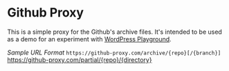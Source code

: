 # Github Proxy
This is a simple proxy for the Github's archive files. It's intended to be used as a demo for an experiment with [WordPress Playground](https://wordpress.org/playground/).

*Sample URL Format*
`https://github-proxy.com/archive/{repo}[/{branch}]
`https://github-proxy.com/partial/{repo}/{directory}